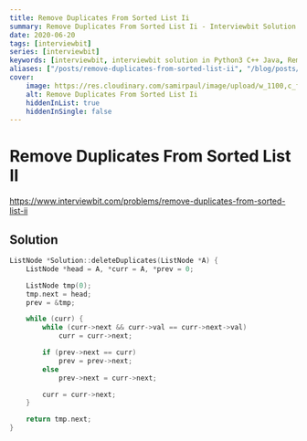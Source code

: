 ```yaml
---
title: Remove Duplicates From Sorted List Ii
summary: Remove Duplicates From Sorted List Ii - Interviewbit Solution Explained
date: 2020-06-20
tags: [interviewbit]
series: [interviewbit]
keywords: [interviewbit, interviewbit solution in Python3 C++ Java, Remove Duplicates From Sorted List Ii solution]
aliases: ["/posts/remove-duplicates-from-sorted-list-ii", "/blog/posts/remove-duplicates-from-sorted-list-ii", "/remove-duplicates-from-sorted-list-ii"]
cover:
    image: https://res.cloudinary.com/samirpaul/image/upload/w_1100,c_fit,co_rgb:FFFFFF,l_text:Arial_70_bold:Remove Duplicates From Sorted List Ii - Solution Explained/problem-solving.webp
    alt: Remove Duplicates From Sorted List Ii
    hiddenInList: true
    hiddenInSingle: false
---
```


# Remove Duplicates From Sorted List II

https://www.interviewbit.com/problems/remove-duplicates-from-sorted-list-ii


## Solution

```cpp
ListNode *Solution::deleteDuplicates(ListNode *A) {
    ListNode *head = A, *curr = A, *prev = 0;

    ListNode tmp(0);
    tmp.next = head;
    prev = &tmp;

    while (curr) {
        while (curr->next && curr->val == curr->next->val)
            curr = curr->next;

        if (prev->next == curr)
            prev = prev->next;
        else
            prev->next = curr->next;

        curr = curr->next;
    }

    return tmp.next;
}
```